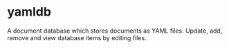 yamldb
======

A document database which stores documents as YAML files. Update, add, remove and view database items by editing files.
